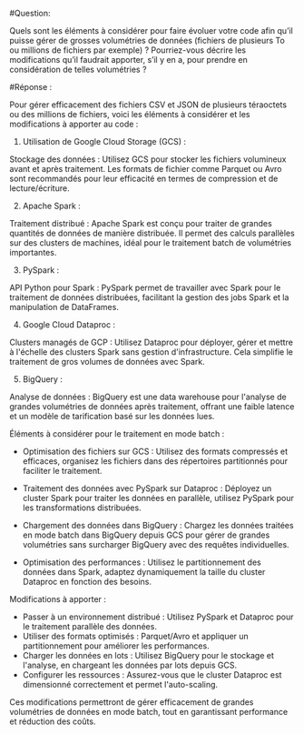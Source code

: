 #Question:

Quels sont les éléments à considérer pour faire évoluer votre code afin qu’il puisse gérer de grosses volumétries de données (fichiers de plusieurs To ou millions de fichiers par exemple) ?
Pourriez-vous décrire les modifications qu’il faudrait apporter, s’il y en a, pour prendre en considération de telles volumétries ?

#Réponse :

Pour gérer efficacement des fichiers CSV et JSON de plusieurs téraoctets ou des millions de fichiers, voici les éléments à considérer et les modifications à apporter au code :

1. Utilisation de Google Cloud Storage (GCS) :

Stockage des données : Utilisez GCS pour stocker les fichiers volumineux avant et après traitement. Les formats de fichier comme Parquet ou Avro sont recommandés pour leur efficacité en termes de compression et de lecture/écriture.

2. Apache Spark :

Traitement distribué : Apache Spark est conçu pour traiter de grandes quantités de données de manière distribuée. Il permet des calculs parallèles sur des clusters de machines, idéal pour le traitement batch de volumétries importantes.

3. PySpark :

API Python pour Spark : PySpark permet de travailler avec Spark pour le traitement de données distribuées, facilitant la gestion des jobs Spark et la manipulation de DataFrames.

4. Google Cloud Dataproc :

Clusters managés de GCP : Utilisez Dataproc pour déployer, gérer et mettre à l'échelle des clusters Spark sans gestion d'infrastructure. Cela simplifie le traitement de gros volumes de données avec Spark.

5. BigQuery :

Analyse de données : BigQuery est une data warehouse pour l'analyse de grandes volumétries de données après traitement, offrant une faible latence et un modèle de tarification basé sur les données lues.

Éléments à considérer pour le traitement en mode batch :

- Optimisation des fichiers sur GCS : Utilisez des formats compressés et efficaces, organisez les fichiers dans des répertoires partitionnés pour faciliter le traitement.

- Traitement des données avec PySpark sur Dataproc : Déployez un cluster Spark pour traiter les données en parallèle, utilisez PySpark pour les transformations distribuées.

- Chargement des données dans BigQuery : Chargez les données traitées en mode batch dans BigQuery depuis GCS pour gérer de grandes volumétries sans surcharger BigQuery avec des requêtes individuelles.

- Optimisation des performances : Utilisez le partitionnement des données dans Spark, adaptez dynamiquement la taille du cluster Dataproc en fonction des besoins.

Modifications à apporter :

- Passer à un environnement distribué : Utilisez PySpark et Dataproc pour le traitement parallèle des données.
- Utiliser des formats optimisés : Parquet/Avro et appliquer un partitionnement pour améliorer les performances.
- Charger les données en lots : Utilisez BigQuery pour le stockage et l'analyse, en chargeant les données par lots depuis GCS.
- Configurer les ressources : Assurez-vous que le cluster Dataproc est dimensionné correctement et permet l'auto-scaling.

Ces modifications permettront de gérer efficacement de grandes volumétries de données en mode batch, tout en garantissant performance et réduction des coûts.